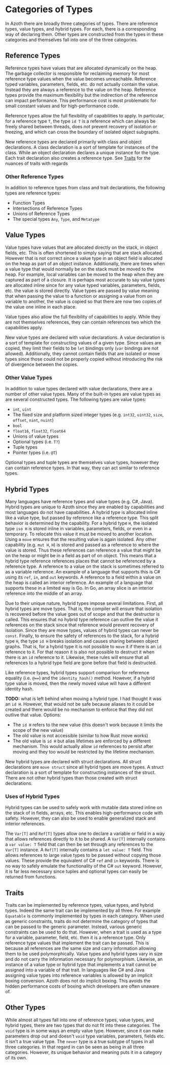# Categories of Types

In Azoth there are broadly three categories of types. There are reference types, value types, and
hybrid types. For each, there is a corresponding way of declaring them. Other types are constructed
from the types in these categories and themselves fall into one of the three categories.

## Reference Types

Reference types have values that are allocated dynamically on the heap. The garbage collector is
responsible for reclaiming memory for most reference type values when the value becomes unreachable.
Reference typed variables, parameters, fields, etc. do not actually contain the value. Instead they
are always a reference  to the value on the heap. Reference types provide the maximum flexibility
but the indirection of the reference can impact performance. This performance cost is most
problematic for small constant values and for high-performance code.

Reference types allow the full flexibility of capabilities to apply. In particular, for a reference
type `T`, the type `id T` is a reference which can always be freely shared between threads, does not
prevent recovery of isolation or freezing, and which can cross the boundary of isolated object
subgraphs.

New reference types are declared primarily with class and object declarations. A class declaration
is a sort of template for instances of the class. While an object declaration declares a unique
instance for the type. Each trait declaration also creates a reference type. See [Traits](#traits)
for the nuances of traits with regards

### Other Reference Types

In addition to reference types from class and trait declarations, the following types are reference
types:

* Function Types
* Intersections of Reference Types
* Unions of Reference Types
* The special types `Any`, `Type`, and `Metatype`

## Value Types

Value types have values that are allocated directly on the stack, in object fields, etc. This is
often shortened to simply saying that are stack allocated. However that is not correct since a value
type in an object field is allocated on the heap as part of an object instance. Additionally, there
are times when a value type that would normally be on the stack must be moved to the heap. For
example, local variables can be moved to the heap when they are captured as part of a closure. It is
perhaps most accurate to say value types are allocated inline since for any value typed variables,
parameters, fields, etc. the value is stored directly. Value types are passed by value meaning that
when passing the value to a function or assigning a value from on variable to another, the value is
copied so that there are now two copies of the value one inline in each place.

Value types also allow the full flexibility of capabilities to apply. While they are not themselves
references, they can contain references two which the capabilities apply.

New value types are declared with value declarations. A value declaration is a sort of template for
constructing values of a given type. Since values are copied, they limit their fields to be `let`
bindings only (`var` bindings are not allowed). Additionally, they cannot contain fields that are
isolated or move types since those could not be properly copied without introducing the risk of
divergence between the copies.

### Other Value Types

In addition to value types declared with value declarations, there are a number of other value
types. Many of the built-in types are value types as are several constructed types. The following
types are value types:

* `int`, `uint`
* The fixed size and platform sized integer types (e.g. `int32`, `uint32`, `size`, `offset`, `nint`,
  `nuint`)
* `bool`
* `float16`, `float32`, `float64`
* Unions of value types
* Optional types (i.e. `T?`)
* Tuple types
* Pointer types (i.e. `@T`)

Optional types and tuple types are themselves value types, however they can contain reference types.
In that way, they can act similar to reference types.

## Hybrid Types

Many languages have reference types and value types (e.g. C#, Java). Hybrid types are unique to
Azoth since they are enabled by capabilities and most languages do not have capabilities. A hybrid
type is allocated inline like a value type, but passed by reference like a reference type. This
split behavior is determined by the capability. For a hybrid type `H`, the isolated type `iso H` is
stored inline in variables, parameters, fields, or even in a temporary. To relocate this value it
must be moved to another location. Using a `move` ensures that the resulting value is again
isolated. Any other capability (e.g. `mut H`, `H`) is stored and passed as a reference to where the
value is stored. Thus these references can reference a value that might be on the heap or might be
in a field as part of on object. This means that a hybrid type reference references places that
cannot be referenced by a reference type. A reference to a value on the stack is sometimes referred
to as a variable reference. An example of a language that supports this is C# using its `ref`, `in`,
and `out` keywords. A reference to a field within a value on the heap is called an interior
reference. An example of a language that supports these in a limited way is Go. In Go, an array
slice is an interior reference into the middle of an array.

Due to their unique nature, hybrid types impose several limitations. First, all hybrid types are
move types. That is, the compiler will ensure that isolation is recovered before the value goes out
of scope and that the destructor is called. This ensures that no hybrid type reference can outlive
the value it references on the stack since that reference would prevent recovery of isolation. Since
they are move types, values of hybrid types can never be `const`. Finally, to ensure the safety of
references to the stack, for a hybrid type `H`, the type `id H` breaks isolation and causes sharing
between object graphs. That is, for a hybrid type it is not possible to `move` it if there is an
`id` reference to it. For that reason it is also not possible to destruct it when there is an `id`
reference to it. Likewise, these rules will ensure that all references to a hybrid type field are
gone before that field is destructed.

Like reference types, hybrid types support comparison for reference equality (i.e. `@==`) and the
`identity_hash()` method. However, if a hybrid type value is moved, then the newly moved value will have a different identity hash.

**TODO:** what is left behind when moving a hybrid type. I had thought it was an `id H`. However,
that would not be safe because aliases to it could be created and there would be no mechanism to
enforce that they did not outlive that value. Options:

* The `id H` refers to the new value (this doesn't work because it limits the scope of the new
  value)
* The old value is not accessible (similar to how Rust move works)
* The old value is `id H` but alias lifetimes are enforced by a different mechanism. This would
  actually allow `id` references to persist after moving and they too would be restricted by the
  lifetime mechanism.

New hybrid types are declared with struct declarations. All struct declarations are `move struct`
since all hybrid types are move types. A struct declaration is a sort of template for constructing
instances of the struct. There are not other hybrid types than those created with struct declarations.

### Uses of Hybrid Types

Hybrid types can be used to safely work with mutable data stored inline on the stack of in fields,
arrays, etc. This enables high-performance code with safety. However, they can also be used to
enable generalized stack and interior references.

The `Var[T]` and `Ref[T]` types allow one to declare a variable or field in a way that allows
references directly to it to be shared. A `Var[T]` internally contains a `var value: T` field that
can then be set through any references to the `Var[T]` instance. A `Ref[T]` internally contains a
`let value: T` field. This allows references to large value types to be passed without copying those
values. These provide the equivalent of C# `ref` and `in` keywords. There is no way to safely
emulate the functionality of the C# `out` keyword. However, it is far less necessary since tuples
and optional types can easily be returned from functions.

## Traits

Traits can be implemented by reference types, value types, and hybrid types. Indeed the same trait
can be implemented by all three. For example `Equatable` is commonly implemented by types in each
category. When used as generic constraints, traits do not determine the category of types that can
be passed to the generic parameter. Instead, various generic constraints can be used to do that.
However, when a trait is used as a type for a variable, parameter, field, etc. then it is a
reference type. Only reference type values that implement the trait can be passed. This is because
all references are the same size and carry information allowing them to be used polymorphically.
Value types and hybrid types vary in size and do not carry the information necessary for
polymorphism. Likewise, an instance of a value type or hybrid type that implements a trait cannot be
assigned into a variable of that trait. In languages like C# and Java assigning value types into
reference variables is allowed by an implicit boxing conversion. Azoth does not do implicit boxing.
This avoids the hidden performance costs of boxing which developers are often unaware of.

## Other Types

While almost all types fall into one of reference types, value types, and hybrid types, there are
two types that do not fit into these categories. The `void` type is in some ways an empty value
type. However, since it can make parameters drop out and doesn't `void` type variables, parameters,
fields etc. it isn't a true value type. The `never` type is a true subtype of types in all three
categories. In that regard in can be seen as being in all three categories. However, its unique
behavior and meaning puts it in a category of its own.
